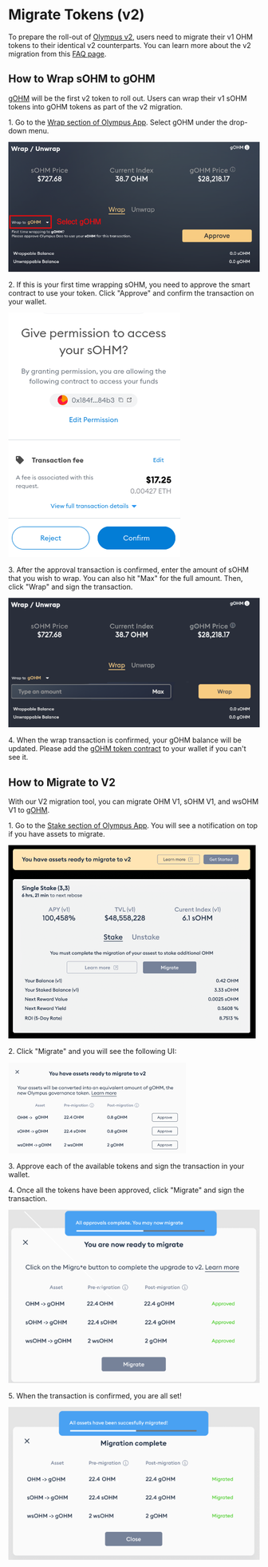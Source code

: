 # Migrate Tokens (v2)

To prepare the roll-out of [Olympus v2](https://olympusdao.medium.com/introducing-olympus-v2-c4ade14e9fe),
users need to migrate their v1 OHM tokens to their identical v2 counterparts. You
can learn more about the v2 migration from this [FAQ page](../basics/migration.md).

## How to Wrap sOHM to gOHM

[gOHM](../contracts/tokens.md#gohm) will be the first v2 token to roll out. Users
can wrap their v1 sOHM tokens into gOHM tokens as part of the v2 migration.

1\. Go to the [Wrap section of Olympus App](https://app.olympusdao.finance/#/wrap).
Select gOHM under the drop-down menu.

![Select gOHM](../.gitbook/assets/using-the-website/migration_v2/select_gohm.png)

2\. If this is your first time wrapping sOHM, you need to approve the smart contract
to use your token. Click "Approve" and confirm the transaction on your wallet.

![Token approval](../.gitbook/assets/using-the-website/migration_v2/approve.png)

3\. After the approval transaction is confirmed, enter the amount of sOHM that
you wish to wrap. You can also hit "Max" for the full amount. Then, click "Wrap"
and sign the transaction.

![Enter the sOHM amount](../.gitbook/assets/using-the-website/migration_v2/amount.png)

4\. When the wrap transaction is confirmed, your gOHM balance will be updated.
Please add the [gOHM token contract](../contracts/tokens.md#gohm) to your wallet
if you can't see it.

## How to Migrate to V2

With our V2 migration tool, you can migrate OHM V1, sOHM V1, and wsOHM V1 to
[gOHM](../contracts/tokens.md#gohm).

1\. Go to the [Stake section of Olympus App](https://app.olympusdao.finance/#/stake).
You will see a notification on top if you have assets to migrate.

![There are assets to migrate](../.gitbook/assets/using-the-website/migration_v2/notification.png)

2\. Click "Migrate" and you will see the following UI:

![Migration UI](../.gitbook/assets/using-the-website/migration_v2/ui2.png)

3\. Approve each of the available tokens and sign the transaction in your wallet.

4\. Once all the tokens have been approved, click "Migrate" and sign the transaction.

![Ready to migrate](../.gitbook/assets/using-the-website/migration_v2/approve_complete2.png)

5\. When the transaction is confirmed, you are all set!

![Migration complete](../.gitbook/assets/using-the-website/migration_v2/migrate_complete.png)
